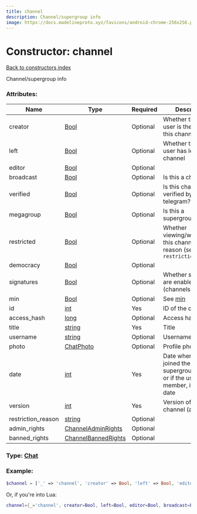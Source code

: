 ```yaml
---
title: channel
description: Channel/supergroup info
image: https://docs.madelineproto.xyz/favicons/android-chrome-256x256.png
---
```

# Constructor: channel  
[Back to constructors index](index.md)



Channel/supergroup info

### Attributes:

| Name     |    Type       | Required | Description |
|----------|---------------|----------|-------------|
|creator|[Bool](../types/Bool.md) | Optional|Whether the current user is the creator of this channel|
|left|[Bool](../types/Bool.md) | Optional|Whether the current user has left this channel|
|editor|[Bool](../types/Bool.md) | Optional|
|broadcast|[Bool](../types/Bool.md) | Optional|Is this a channel?|
|verified|[Bool](../types/Bool.md) | Optional|Is this channel verified by telegram?|
|megagroup|[Bool](../types/Bool.md) | Optional|Is this a supergroup?|
|restricted|[Bool](../types/Bool.md) | Optional|Whether viewing/writing in this channel for a reason (see `restriction_reason`|
|democracy|[Bool](../types/Bool.md) | Optional|
|signatures|[Bool](../types/Bool.md) | Optional|Whether signatures are enabled (channels)|
|min|[Bool](../types/Bool.md) | Optional|See [min](https://core.telegram.org/api/min)|
|id|[int](../types/int.md) | Yes|ID of the channel|
|access\_hash|[long](../types/long.md) | Optional|Access hash|
|title|[string](../types/string.md) | Yes|Title|
|username|[string](../types/string.md) | Optional|Username|
|photo|[ChatPhoto](../types/ChatPhoto.md) | Optional|Profile photo|
|date|[int](../types/int.md) | Yes|Date when the user joined the supergroup/channel, or if the user isn't a member, its creation date|
|version|[int](../types/int.md) | Yes|Version of the channel (always `0`)|
|restriction\_reason|[string](../types/string.md) | Optional|
|admin\_rights|[ChannelAdminRights](../types/ChannelAdminRights.md) | Optional|
|banned\_rights|[ChannelBannedRights](../types/ChannelBannedRights.md) | Optional|



### Type: [Chat](../types/Chat.md)


### Example:

```php
$channel = ['_' => 'channel', 'creator' => Bool, 'left' => Bool, 'editor' => Bool, 'broadcast' => Bool, 'verified' => Bool, 'megagroup' => Bool, 'restricted' => Bool, 'democracy' => Bool, 'signatures' => Bool, 'min' => Bool, 'id' => int, 'access_hash' => long, 'title' => 'string', 'username' => 'string', 'photo' => ChatPhoto, 'date' => int, 'version' => int, 'restriction_reason' => 'string', 'admin_rights' => ChannelAdminRights, 'banned_rights' => ChannelBannedRights];
```  


Or, if you're into Lua:

```lua
channel={_='channel', creator=Bool, left=Bool, editor=Bool, broadcast=Bool, verified=Bool, megagroup=Bool, restricted=Bool, democracy=Bool, signatures=Bool, min=Bool, id=int, access_hash=long, title='string', username='string', photo=ChatPhoto, date=int, version=int, restriction_reason='string', admin_rights=ChannelAdminRights, banned_rights=ChannelBannedRights}

```


